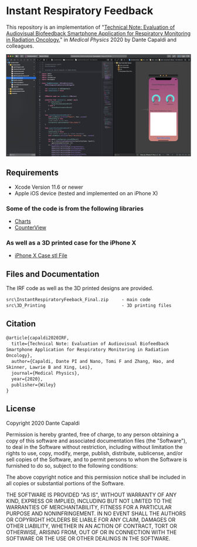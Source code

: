 # Instant Respiratory Feedback

This repository is an implementation of "[Technical Note: Evaluation of Audiovisual Biofeedback Smartphone Application for Respiratory Monitoring in Radiation Oncology.](https://github.com/capaldid/IRF)" in _Medical Physics_ 2020 by Dante Capaldi and colleagues.

![IRF](https://github.com/capaldid/IRF/blob/master/IRF_Figure.png)

## Requirements

- Xcode Version 11.6 or newer
- Apple iOS device (tested and implemented on an iPhone X)

### Some of the code is from the following libraries
- [Charts](https://github.com/danielgindi/Charts)
- [CounterView](https://www.raywenderlich.com/8003281-core-graphics-tutorial-getting-started)

### As well as a 3D printed case for the iPhone X
- [iPhone X Case stl File](https://www.thingiverse.com/thing:2824602)

## Files and Documentation

The IRF code as well as the 3D printed designs are provided.

```
src\InstantRespiratoryFeeback_Final.zip     - main code
src\3D_Printing                             - 3D printing files
```

## Citation

```
@article{capaldi2020IRF,
  title={Technical Note: Evaluation of Audiovisual Biofeedback Smartphone Application for Respiratory Monitoring in Radiation Oncology},
  author={Capaldi, Dante PI and Nano, Tomi F and Zhang, Hao, and Skinner, Lawrie B and Xing, Lei},
  journal={Medical Physics},
  year={2020},
  publisher={Wiley}
}
```

## License

Copyright 2020 Dante Capaldi

Permission is hereby granted, free of charge, to any person obtaining a copy of this software and associated documentation files (the "Software"), to deal in the Software without restriction, including without limitation the rights to use, copy, modify, merge, publish, distribute, sublicense, and/or sell copies of the Software, and to permit persons to whom the Software is furnished to do so, subject to the following conditions:

The above copyright notice and this permission notice shall be included in all copies or substantial portions of the Software.

THE SOFTWARE IS PROVIDED "AS IS", WITHOUT WARRANTY OF ANY KIND, EXPRESS OR IMPLIED, INCLUDING BUT NOT LIMITED TO THE WARRANTIES OF MERCHANTABILITY, FITNESS FOR A PARTICULAR PURPOSE AND NONINFRINGEMENT. IN NO EVENT SHALL THE AUTHORS OR COPYRIGHT HOLDERS BE LIABLE FOR ANY CLAIM, DAMAGES OR OTHER LIABILITY, WHETHER IN AN ACTION OF CONTRACT, TORT OR OTHERWISE, ARISING FROM, OUT OF OR IN CONNECTION WITH THE SOFTWARE OR THE USE OR OTHER DEALINGS IN THE SOFTWARE.
